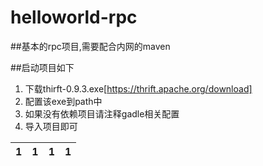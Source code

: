 # helloworld-rpc

##基本的rpc项目,需要配合内网的maven

##启动项目如下
  1. 下载thirft-0.9.3.exe[https://thrift.apache.org/download]
  2. 配置该exe到path中
  3. 如果没有依赖项目请注释gadle相关配置
  4. 导入项目即可


| 1 | 1 | 1 | 1 |
| ------- | ------- | ------- | ------- |
